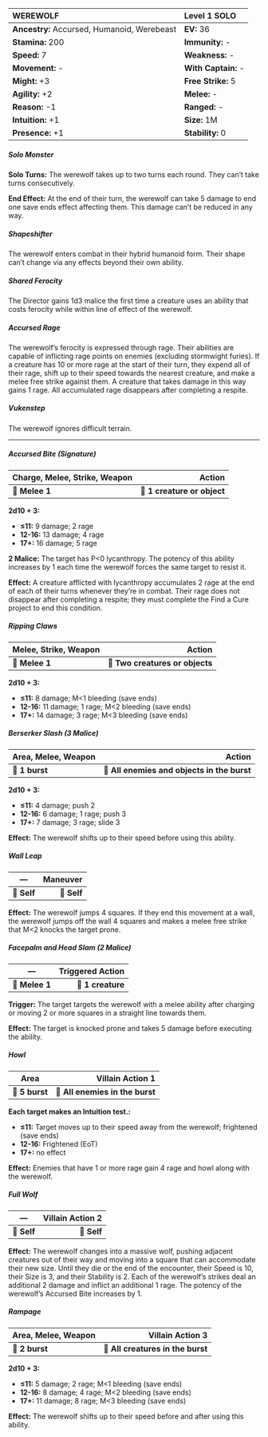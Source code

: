 | **WEREWOLF**                             | Level 1 SOLO                             |
|:-----------------------------------------|:-----------------------------------------|
| **Ancestry:** Accursed, Humanoid, Werebeast | **EV:** 36                               |
| **Stamina:** 200                         | **Immunity:** -                          |
| **Speed:** 7                             | **Weakness:** -                          |
| **Movement:** -                          | **With Captain:** -                      |
| **Might:** +3                            | **Free Strike:** 5                       |
| **Agility:** +2                          | **Melee:** -                             |
| **Reason:** -1                           | **Ranged:** -                            |
| **Intuition:** +1                        | **Size:** 1M                             |
| **Presence:** +1                         | **Stability:** 0                         |

##### Solo Monster

**Solo Turns:** The werewolf takes up to two turns each round. They can’t take turns consecutively.

**End Effect:** At the end of their turn, the werewolf can take 5 damage to end one save ends effect affecting them. This damage can’t be reduced in any way.

##### Shapeshifter

The werewolf enters combat in their hybrid humanoid form. Their shape can’t change via any effects beyond their own ability.

##### Shared Ferocity

The Director gains 1d3 malice the first time a creature uses an ability that costs ferocity while within line of effect of the werewolf.

##### Accursed Rage

The werewolf’s ferocity is expressed through rage. Their abilities are capable of inflicting rage points on enemies (excluding stormwight furies). If a creature has 10 or more rage at the start of their turn, they expend all of their rage, shift up to their speed towards the nearest creature, and make a melee free strike against them. A creature that takes damage in this way gains 1 rage. All accumulated rage disappears after completing a respite.

##### Vukenstep

The werewolf ignores difficult terrain.

---

##### Accursed Bite (Signature)

| **Charge, Melee, Strike, Weapon** |                  **Action** |
| --------------------------------- | ---------------------------:|
| **📏 Melee 1**                    | **🎯 1 creature or object** |

**2d10 + 3:**

- **≤11:** 9 damage; 2 rage
- **12-16:** 13 damage; 4 rage
- **17+:** 16 damage; 5 rage

**2 Malice:** The target has P<0 lycanthropy. The potency of this ability increases by 1 each time the werewolf forces the same target to resist it.

**Effect:** A creature afflicted with lycanthropy accumulates 2 rage at the end of each of their turns whenever they’re in combat. Their rage does not disappear after completing a respite; they must complete the Find a Cure project to end this condition.

##### Ripping Claws

| **Melee, Strike, Weapon** |                      **Action** |
| ------------------------- | -------------------------------:|
| **📏 Melee 1**            | **🎯 Two creatures or objects** |

**2d10 + 3:**

- **≤11:** 8 damage; M<1 bleeding (save ends)
- **12-16:** 11 damage; 1 rage; M<2 bleeding (save ends)
- **17+:** 14 damage; 3 rage; M<3 bleeding (save ends)

##### Berserker Slash (3 Malice)

| **Area, Melee, Weapon** |                                  **Action** |
| ----------------------- | -------------------------------------------:|
| **📏 1 burst**          | **🎯 All enemies and objects in the burst** |

**2d10 + 3:**

- **≤11:** 4 damage; push 2
- **12-16:** 6 damage; 1 rage; push 3
- **17+:** 7 damage; 3 rage; slide 3

**Effect:** The werewolf shifts up to their speed before using this ability.

##### Wall Leap

| **—**       | **Maneuver** |
| ----------- | ------------:|
| **📏 Self** |  **🎯 Self** |

**Effect:** The werewolf jumps 4 squares. If they end this movement at a wall, the werewolf jumps off the wall 4 squares and makes a melee free strike that M<2 knocks the target prone.

##### Facepalm and Head Slam (2 Malice)

| **—**          | **Triggered Action** |
| -------------- | --------------------:|
| **📏 Melee 1** |    **🎯 1 creature** |

**Trigger:** The target targets the werewolf with a melee ability after charging or moving 2 or more squares in a straight line towards them.

**Effect:** The target is knocked prone and takes 5 damage before executing the ability.

##### Howl

| **Area**       |            **Villain Action 1** |
| -------------- | -------------------------------:|
| **📏 5 burst** | **🎯 All enemies in the burst** |

**Each target makes an Intuition test.:**

- **≤11:** Target moves up to their speed away from the werewolf; frightened (save ends)
- **12-16:** Frightened (EoT)
- **17+:** no effect

**Effect:** Enemies that have 1 or more rage gain 4 rage and howl along with the werewolf.

##### Full Wolf

| **—**       | **Villain Action 2** |
| ----------- | --------------------:|
| **📏 Self** |          **🎯 Self** |

**Effect:** The werewolf changes into a massive wolf, pushing adjacent creatures out of their way and moving into a square that can accommodate their new size. Until they die or the end of the encounter, their Speed is 10, their Size is 3, and their Stability is 2. Each of the werewolf’s strikes deal an additional 2 damage and inflict an additional 1 rage. The potency of the werewolf’s Accursed Bite increases by 1.

##### Rampage

| **Area, Melee, Weapon** |              **Villain Action 3** |
| ----------------------- | ---------------------------------:|
| **📏 2 burst**          | **🎯 All creatures in the burst** |

**2d10 + 3:**

- **≤11:** 5 damage; 2 rage; M<1 bleeding (save ends)
- **12-16:** 8 damage; 4 rage; M<2 bleeding (save ends)
- **17+:** 11 damage; 8 rage; M<3 bleeding (save ends)

**Effect:** The werewolf shifts up to their speed before and after using this ability.
